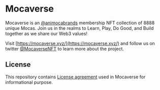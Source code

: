 # Mocaverse

Mocaverse is an [@animocabrands](https://twitter.com/animocabrands) membership NFT collection of 8888 unique Mocas. Join us in the realms to Learn, Play, Do Good, and Build together as we share our Web3 values!

Visit [https://mocaverse.xyz/](https://mocaverse.xyz/) and follow us on twitter [@MocaverseNFT](https://twitter.com/MocaverseNFT/) to learn more about the project.

## License
This repository contains [License agreement](license_1.0.0.md) used in Mocaverse for informational purpose.